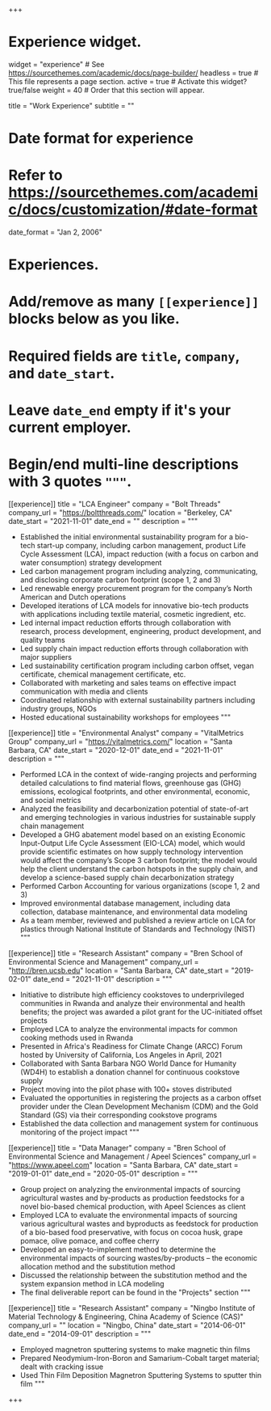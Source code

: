+++
# Experience widget.
widget = "experience"  # See https://sourcethemes.com/academic/docs/page-builder/
headless = true  # This file represents a page section.
active = true  # Activate this widget? true/false
weight = 40  # Order that this section will appear.

title = "Work Experience"
subtitle = ""

# Date format for experience
#   Refer to https://sourcethemes.com/academic/docs/customization/#date-format
date_format = "Jan 2, 2006"

# Experiences.
#   Add/remove as many `[[experience]]` blocks below as you like.
#   Required fields are `title`, `company`, and `date_start`.
#   Leave `date_end` empty if it's your current employer.
#   Begin/end multi-line descriptions with 3 quotes `"""`.


[[experience]]
  title = "LCA Engineer"
  company = "Bolt Threads"
  company_url = "https://boltthreads.com/"
  location = "Berkeley, CA"
  date_start = "2021-11-01"
  date_end = ""
  description = """
  * Established the initial environmental sustainability program for a bio-tech start-up company, including carbon management, product Life Cycle Assessment (LCA), impact reduction (with a focus on carbon and water consumption) strategy development
  * Led carbon management program including analyzing, communicating, and disclosing corporate carbon footprint (scope 1, 2 and 3)
  * Led renewable energy procurement program for the company’s North American and Dutch operations
  * Developed iterations of LCA models for innovative bio-tech products with applications including textile material, cosmetic ingredient, etc.
  * Led internal impact reduction efforts through collaboration with research, process development, engineering, product development, and quality teams
  * Led supply chain impact reduction efforts through collaboration with major suppliers
  * Led sustainability certification program including carbon offset, vegan certificate, chemical management certificate, etc.
  * Collaborated with marketing and sales teams on effective impact communication with media and clients
  * Coordinated relationship with external sustainability partners including industry groups, NGOs
  * Hosted educational sustainability workshops for employees
  """

[[experience]]
  title = "Environmental Analyst"
  company = "VitalMetrics Group"
  company_url = "https://vitalmetrics.com/"
  location = "Santa Barbara, CA"
  date_start = "2020-12-01"
  date_end = "2021-11-01"
  description = """
  * Performed LCA in the context of wide-ranging projects and performing detailed calculations to find material flows, greenhouse gas (GHG) emissions, ecological footprints, and other environmental, economic, and social metrics
  * Analyzed the feasibility and decarbonization potential of state-of-art and emerging technologies in various industries for sustainable supply chain management
  * Developed a GHG abatement model based on an existing Economic Input-Output Life Cycle Assessment (EIO-LCA) model, which would provide scientific estimates on how supply technology intervention would affect the company’s Scope 3 carbon footprint; the model would help the client understand the carbon hotspots in the supply chain, and develop a science-based supply chain decarbonization strategy 
  * Performed Carbon Accounting for various organizations (scope 1, 2 and 3)
  * Improved environmental database management, including data collection, database maintenance, and environmental data modeling
  * As a team member, reviewed and published a review article on LCA for plastics through National Institute of Standards and Technology (NIST)
  """

[[experience]]
  title = "Research Assistant"
  company = "Bren School of Environmental Science and Management"
  company_url = "http://bren.ucsb.edu"
  location = "Santa Barbara, CA"
  date_start = "2019-02-01"
  date_end = "2021-11-01"
  description = """
  * Initiative to distribute high efficiency cookstoves to underprivileged communities in Rwanda and analyze their environmental and health benefits; the project was awarded a pilot grant for the UC-initiated offset projects
  * Employed LCA to analyze the environmental impacts for common cooking methods used in Rwanda
  * Presented in Africa's Readiness for Climate Change (ARCC) Forum hosted by University of California, Los Angeles in April, 2021
  * Collaborated with Santa Barbara NGO World Dance for Humanity (WD4H) to establish a donation channel for continuous cookstove supply
  * Project moving into the pilot phase with 100+ stoves distributed
  * Evaluated the opportunities in registering the projects as a carbon offset provider under the Clean Development Mechanism (CDM) and the Gold Standard (GS) via their corresponding cookstove programs
  * Established the data collection and management system for continuous monitoring of the project impact 
  """
  
[[experience]]
  title = "Data Manager"
  company = "Bren School of Environmental Science and Management / Apeel Sciences"
  company_url = "https://www.apeel.com"
  location = "Santa Barbara, CA"
  date_start = "2019-01-01"
  date_end = "2020-05-01"
  description = """
  * Group project on analyzing the environmental impacts of sourcing agricultural wastes and by-products as production feedstocks for a novel bio-based chemical production, with Apeel Sciences as client
  * Employed LCA to evaluate the environmental impacts of sourcing various agricultural wastes and byproducts as feedstock for production of a bio-based food preservative, with focus on cocoa husk, grape pomace, olive pomace, and coffee cherry
  * Developed an easy-to-implement method to determine the environmental impacts of sourcing wastes/by-products – the economic allocation method and the substitution method
  * Discussed the relationship between the substitution method and the system expansion method in LCA modeling
  * The final deliverable report can be found in the "Projects" section
  """

  
[[experience]]
  title = "Research Assistant"
  company = "Ningbo Institute of Material Technology & Engineering, China Academy of Science (CAS)"
  company_url = ""
  location = "Ningbo, China"
  date_start = "2014-06-01"
  date_end = "2014-09-01"
  description = """
  * Employed magnetron sputtering systems to make magnetic thin films  
  * Prepared Neodymium-Iron-Boron and Samarium-Cobalt target material; dealt with cracking issue  
  * Used Thin Film Deposition Magnetron Sputtering Systems to sputter thin film
  """

+++
